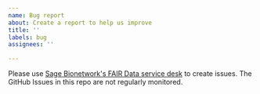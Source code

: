 ```yaml
---
name: Bug report
about: Create a report to help us improve
title: ''
labels: bug
assignees: ''

---
```


Please use [Sage Bionetwork's FAIR Data service desk](https://sagebionetworks.jira.com/servicedesk/customer/portal/5/group/8) to create issues. The GitHub Issues in this repo are not regularly monitored.
